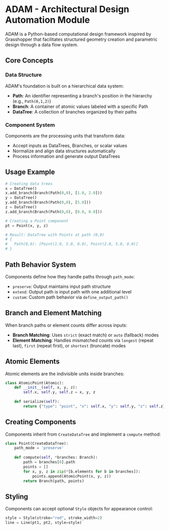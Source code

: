 # ADAM - Architectural Design Automation Module

ADAM is a Python-based computational design framework inspired by Grasshopper that facilitates structured geometry creation and parametric design through a data flow system.

## Core Concepts

### Data Structure

ADAM's foundation is built on a hierarchical data system:

- **Path**: An identifier representing a branch's position in the hierarchy (e.g., `Path(0,1,2)`)
- **Branch**: A container of atomic values labeled with a specific Path
- **DataTree**: A collection of branches organized by their paths

### Component System

Components are the processing units that transform data:

- Accept inputs as DataTrees, Branches, or scalar values
- Normalize and align data structures automatically
- Process information and generate output DataTrees

## Usage Example

```python
# Creating data trees
x = DataTree()
x.add_branch(Branch(Path(0,0), [1.0, 2.0]))
y = DataTree()
y.add_branch(Branch(Path(0,0), [5.0]))
z = DataTree()
z.add_branch(Branch(Path(0,0), [0.0, 0.0]))

# Creating a Point component
pt = Point(x, y, z)

# Result: DataTree with Points at path (0,0)
# {
#   Path(0,0): [Point(1.0, 5.0, 0.0), Point(2.0, 5.0, 0.0)]
# }
```

## Path Behavior System

Components define how they handle paths through `path_mode`:

- `preserve`: Output maintains input path structure
- `extend`: Output path is input path with one additional level
- `custom`: Custom path behavior via `define_output_path()`

## Branch and Element Matching

When branch paths or element counts differ across inputs:

- **Branch Matching**: Uses `strict` (exact match) or `auto` (fallback) modes
- **Element Matching**: Handles mismatched counts via `longest` (repeat last), `first` (repeat first), or `shortest` (truncate) modes

## Atomic Elements

Atomic elements are the indivisible units inside branches:

```python
class AtomicPoint(Atomic):
    def __init__(self, x, y, z):
        self.x, self.y, self.z = x, y, z
        
    def serialize(self):
        return {"type": "point", "x": self.x, "y": self.y, "z": self.z}
```

## Creating Components

Components inherit from `CreateDataTree` and implement a `compute` method:

```python
class Point(CreateDataTree):
    path_mode = 'preserve'
    
    def compute(self, *branches: Branch):
        path = branches[0].path
        points = []
        for x, y, z in zip(*[b.elements for b in branches]):
            points.append(AtomicPoint(x, y, z))
        return Branch(path, points)
```

## Styling

Components can accept optional `Style` objects for appearance control:

```python
style = Style(stroke="red", stroke_width=2)
line = Line(pt1, pt2, style=style)
```
